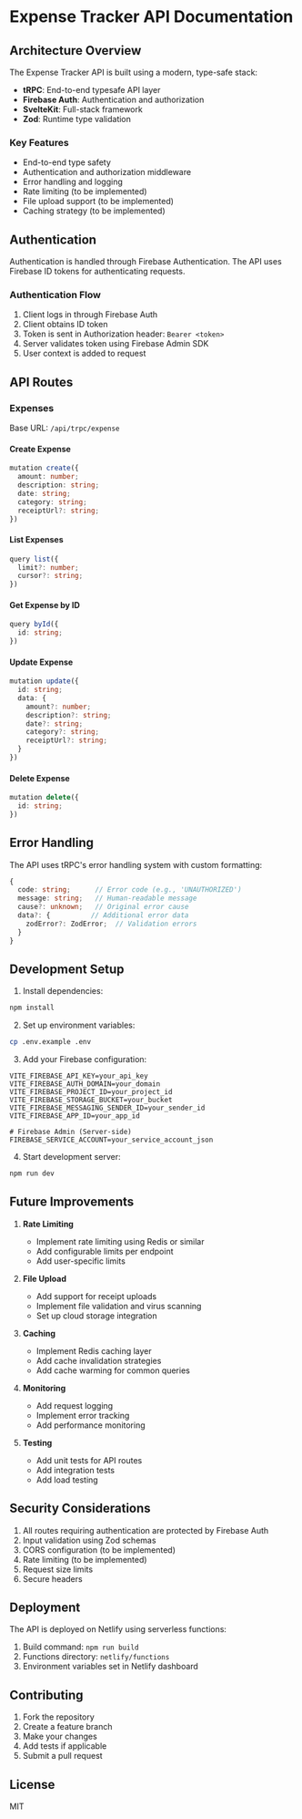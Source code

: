# Expense Tracker API Documentation

## Architecture Overview

The Expense Tracker API is built using a modern, type-safe stack:

- **tRPC**: End-to-end typesafe API layer
- **Firebase Auth**: Authentication and authorization
- **SvelteKit**: Full-stack framework
- **Zod**: Runtime type validation

### Key Features

- End-to-end type safety
- Authentication and authorization middleware
- Error handling and logging
- Rate limiting (to be implemented)
- File upload support (to be implemented)
- Caching strategy (to be implemented)

## Authentication

Authentication is handled through Firebase Authentication. The API uses Firebase ID tokens for authenticating requests.

### Authentication Flow

1. Client logs in through Firebase Auth
2. Client obtains ID token
3. Token is sent in Authorization header: `Bearer <token>`
4. Server validates token using Firebase Admin SDK
5. User context is added to request

## API Routes

### Expenses

Base URL: `/api/trpc/expense`

#### Create Expense
```typescript
mutation create({
  amount: number;
  description: string;
  date: string;
  category: string;
  receiptUrl?: string;
})
```

#### List Expenses
```typescript
query list({
  limit?: number;
  cursor?: string;
})
```

#### Get Expense by ID
```typescript
query byId({
  id: string;
})
```

#### Update Expense
```typescript
mutation update({
  id: string;
  data: {
    amount?: number;
    description?: string;
    date?: string;
    category?: string;
    receiptUrl?: string;
  }
})
```

#### Delete Expense
```typescript
mutation delete({
  id: string;
})
```

## Error Handling

The API uses tRPC's error handling system with custom formatting:

```typescript
{
  code: string;      // Error code (e.g., 'UNAUTHORIZED')
  message: string;   // Human-readable message
  cause?: unknown;   // Original error cause
  data?: {          // Additional error data
    zodError?: ZodError;  // Validation errors
  }
}
```

## Development Setup

1. Install dependencies:
```bash
npm install
```

2. Set up environment variables:
```bash
cp .env.example .env
```

3. Add your Firebase configuration:
```env
VITE_FIREBASE_API_KEY=your_api_key
VITE_FIREBASE_AUTH_DOMAIN=your_domain
VITE_FIREBASE_PROJECT_ID=your_project_id
VITE_FIREBASE_STORAGE_BUCKET=your_bucket
VITE_FIREBASE_MESSAGING_SENDER_ID=your_sender_id
VITE_FIREBASE_APP_ID=your_app_id

# Firebase Admin (Server-side)
FIREBASE_SERVICE_ACCOUNT=your_service_account_json
```

4. Start development server:
```bash
npm run dev
```

## Future Improvements

1. **Rate Limiting**
   - Implement rate limiting using Redis or similar
   - Add configurable limits per endpoint
   - Add user-specific limits

2. **File Upload**
   - Add support for receipt uploads
   - Implement file validation and virus scanning
   - Set up cloud storage integration

3. **Caching**
   - Implement Redis caching layer
   - Add cache invalidation strategies
   - Add cache warming for common queries

4. **Monitoring**
   - Add request logging
   - Implement error tracking
   - Add performance monitoring

5. **Testing**
   - Add unit tests for API routes
   - Add integration tests
   - Add load testing

## Security Considerations

1. All routes requiring authentication are protected by Firebase Auth
2. Input validation using Zod schemas
3. CORS configuration (to be implemented)
4. Rate limiting (to be implemented)
5. Request size limits
6. Secure headers

## Deployment

The API is deployed on Netlify using serverless functions:

1. Build command: `npm run build`
2. Functions directory: `netlify/functions`
3. Environment variables set in Netlify dashboard

## Contributing

1. Fork the repository
2. Create a feature branch
3. Make your changes
4. Add tests if applicable
5. Submit a pull request

## License

MIT